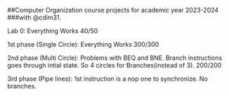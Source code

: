 ##Computer Organization course projects for academic year 2023-2024 
###with @cdim31.

Lab 0: Everything Works    40/50

1st phase (Single Circle): Everything Works    300/300

2nd phase (Multi Circle): Problems with BEQ and BNE. Branch instructions goes through intial state. So 4 circles for Branches(instead of 3).   200/200

3rd phase (Pipe lines): 1st instruction is a nop one to synchronize. No branches.  
